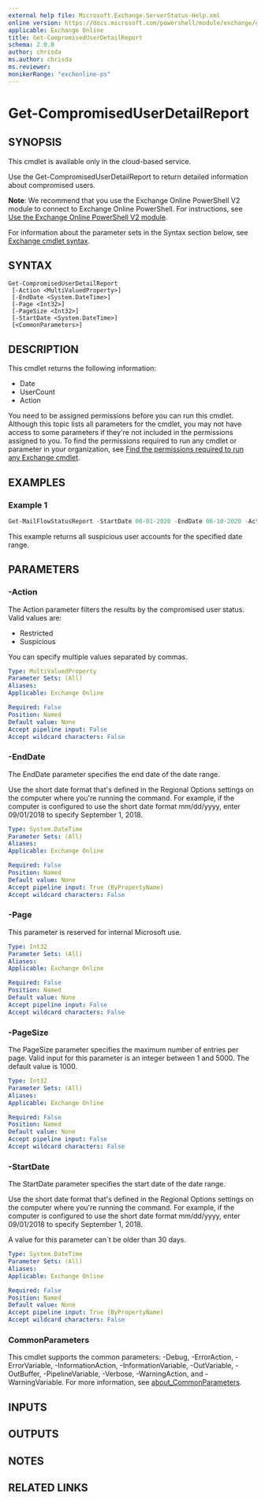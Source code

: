 ```yaml
---
external help file: Microsoft.Exchange.ServerStatus-Help.xml
online version: https://docs.microsoft.com/powershell/module/exchange/get-compromiseduserdetailreport
applicable: Exchange Online
title: Get-CompromisedUserDetailReport
schema: 2.0.0
author: chrisda
ms.author: chrisda
ms.reviewer:
monikerRange: "exchonline-ps"
---
```


# Get-CompromisedUserDetailReport

## SYNOPSIS
This cmdlet is available only in the cloud-based service.

Use the Get-CompromisedUserDetailReport to return detailed information about compromised users.

**Note**: We recommend that you use the Exchange Online PowerShell V2 module to connect to Exchange Online PowerShell. For instructions, see [Use the Exchange Online PowerShell V2 module](https://docs.microsoft.com/powershell/exchange/exchange-online-powershell-v2).

For information about the parameter sets in the Syntax section below, see [Exchange cmdlet syntax](https://docs.microsoft.com/powershell/exchange/exchange-cmdlet-syntax).

## SYNTAX

```
Get-CompromisedUserDetailReport
 [-Action <MultiValuedProperty>]
 [-EndDate <System.DateTime>]
 [-Page <Int32>]
 [-PageSize <Int32>]
 [-StartDate <System.DateTime>]
 [<CommonParameters>]
```

## DESCRIPTION
This cmdlet returns the following information:

- Date
- UserCount
- Action

You need to be assigned permissions before you can run this cmdlet. Although this topic lists all parameters for the cmdlet, you may not have access to some parameters if they're not included in the permissions assigned to you. To find the permissions required to run any cmdlet or parameter in your organization, see [Find the permissions required to run any Exchange cmdlet](https://docs.microsoft.com/powershell/exchange/find-exchange-cmdlet-permissions).

## EXAMPLES

### Example 1
```powershell
Get-MailFlowStatusReport -StartDate 06-01-2020 -EndDate 06-10-2020 -Action Suspicious
```

This example returns all suspicious user accounts for the specified date range.

## PARAMETERS

### -Action
The Action parameter filters the results by the compromised user status. Valid values are:

- Restricted
- Suspicious

You can specify multiple values separated by commas.

```yaml
Type: MultiValuedProperty
Parameter Sets: (All)
Aliases:
Applicable: Exchange Online

Required: False
Position: Named
Default value: None
Accept pipeline input: False
Accept wildcard characters: False
```

### -EndDate
The EndDate parameter specifies the end date of the date range.

Use the short date format that's defined in the Regional Options settings on the computer where you're running the command. For example, if the computer is configured to use the short date format mm/dd/yyyy, enter 09/01/2018 to specify September 1, 2018.

```yaml
Type: System.DateTime
Parameter Sets: (All)
Aliases:
Applicable: Exchange Online

Required: False
Position: Named
Default value: None
Accept pipeline input: True (ByPropertyName)
Accept wildcard characters: False
```

### -Page
This parameter is reserved for internal Microsoft use.

```yaml
Type: Int32
Parameter Sets: (All)
Aliases:
Applicable: Exchange Online

Required: False
Position: Named
Default value: None
Accept pipeline input: False
Accept wildcard characters: False
```

### -PageSize
The PageSize parameter specifies the maximum number of entries per page. Valid input for this parameter is an integer between 1 and 5000. The default value is 1000.

```yaml
Type: Int32
Parameter Sets: (All)
Aliases:
Applicable: Exchange Online

Required: False
Position: Named
Default value: None
Accept pipeline input: False
Accept wildcard characters: False
```

### -StartDate
The StartDate parameter specifies the start date of the date range.

Use the short date format that's defined in the Regional Options settings on the computer where you're running the command. For example, if the computer is configured to use the short date format mm/dd/yyyy, enter 09/01/2018 to specify September 1, 2018.

A value for this parameter can´t be older than 30 days.

```yaml
Type: System.DateTime
Parameter Sets: (All)
Aliases:
Applicable: Exchange Online

Required: False
Position: Named
Default value: None
Accept pipeline input: True (ByPropertyName)
Accept wildcard characters: False
```

### CommonParameters
This cmdlet supports the common parameters: -Debug, -ErrorAction, -ErrorVariable, -InformationAction, -InformationVariable, -OutVariable, -OutBuffer, -PipelineVariable, -Verbose, -WarningAction, and -WarningVariable. For more information, see [about_CommonParameters](https://go.microsoft.com/fwlink/p/?LinkID=113216).

## INPUTS

###  

## OUTPUTS

###  

## NOTES

## RELATED LINKS

